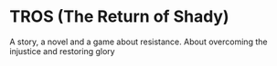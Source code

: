 # TROS (The Return of Shady)
A story, a novel and a game about resistance. About overcoming the injustice and restoring glory
